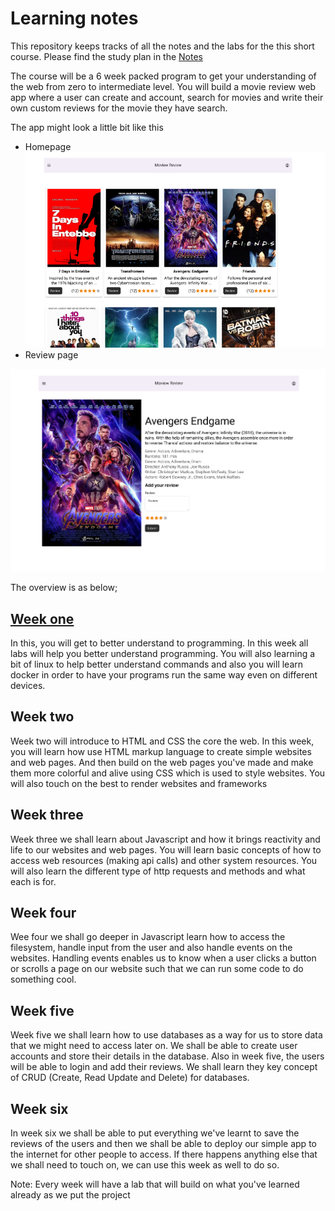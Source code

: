 # Learning notes


This repository keeps tracks of all the notes and the labs for the this short course.
Please find the study plan in the [Notes](<Study plan.md>)

The course will be a 6 week packed program to get your understanding of the web from zero to intermediate level.
You will build a movie review web app where a user can create and account, search for movies and write their own custom reviews for the movie they have search.

The app might look a little bit like this
- Homepage
![](assets/home.png)
- Review page

![](assets/review.png)


The overview is as below;
## [Week one](<Study plan.md#Week one(Start of minor project)>)
In this, you will get to better understand to programming. In this week all labs will help you better understand programming. You will also learning a bit of linux to help better understand commands and also you will learn docker in order to have your programs run the same way even on different devices.

## Week two
Week two will introduce to HTML and CSS the core the web. In this week, you will learn how use HTML markup language to create simple websites and web pages. And then build on the web pages you've made and make them more colorful and alive using CSS which is used to style websites.
You will also touch on the best to render websites and frameworks

## Week three
Week three we shall learn about Javascript and how it brings reactivity and life to our websites and web pages. You will learn basic concepts of how to access web resources (making api calls) and other system resources. You will also learn the different type of http requests and methods and what each is for.
## Week four
Wee four we shall go deeper in Javascript learn how to access the filesystem, handle input from the user and also handle events on the websites. Handling events enables us to know when a user clicks a button or scrolls a page on our website such that we can run some code to do something cool.

## Week five
Week five we shall learn how to use databases as a way for us to store data that we might need to access later on. We shall be able to create user accounts and store their details in the database. Also in week five, the users will be able to login and add their reviews. We shall learn they key concept of CRUD (Create, Read Update and Delete) for databases.

## Week six
In week six we shall be able to put everything we've learnt to save the reviews of the users and then we shall be able to deploy our simple app to the internet for other people to access.
If there happens anything else that we shall need to touch on, we can use this week as well to do so.

Note: Every week will have a lab that will build on what you've learned already as we put the project
